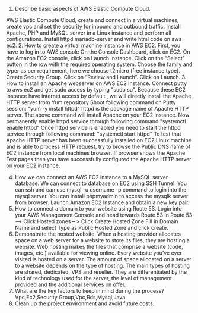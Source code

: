 1. Describe basic aspects of AWS Elastic Compute Cloud.

AWS Elastic Compute Cloud, create and connect in a virtual machines, create vpc and set the security for inbound and outbound traffic.
Install Apache, PHP and MySQL server in a Linux instance and perform all configurations.
Install httpd mariadb-server and write html code on aws ec2.
2. How to create a virtual machine instance in AWS EC2.
First, you have to log in to AWS console
On the Console Dashboard, click on EC2.
On the Amazon EC2 console, click on Launch Instance.
Click on the “Select” button in the row with the required operating system.
Choose the family and typer as per requirement, here we choose t2micro (free instance type).
Create Security Group.
Click on “Review and Launch”.
Click on Launch.
3. How to install an Apache webserver on AWS EC2 Instance.
Connect putty to aws ec2 and get sudo access by typing "sudo su".
Because these EC2 instance have internet access by default , we will directly install the Apache HTTP server from Yum repository 
Shoot following command on Putty session:
         "yum -y install httpd"
httpd is the package name of Apache HTTP server. The above command will install Apache on your EC2 instance.
Now permanently enable httpd service through following command 
         "systemctl enable httpd"
Once httpd service is enabled you need to start the httpd service through following command:
      "systemctl start httpd"
To test that Apache HTTP server has been successfully installed on EC2 Linux machine and is able to process HTTP request, try to browse the Public DNS name of EC2 instance from local machines browser.
If browser shows the Apache Test pages then you have successfully configured the Apache HTTP server on your EC2 instance.

4. How we can connect an AWS EC2 instance to a MySQL server database.
We can connect to database on EC2 using SSH Tunnel. You can ssh and can use mysql -u username -p command to login into the mysql server. You can install phpmyadmin to access the mysqlk server from browser. Launch Amazon EC2 Instance and obtain a new key pair.
5. How to connect a domain to your website using Route 53.
Login into your AWS Management Console and head towards Route 53
In Route 53 –> Click Hosted zones – > Click Create Hosted Zone
Fill in Domain Name and select Type as Public Hosted Zone and click create.
6. Demonstrate the hosted website.
When a hosting provider allocates space on a web server for a website to store its files, they are hosting a website. Web hosting makes the files that comprise a website (code, images, etc.) available for viewing online. Every website you’ve ever visited is hosted on a server.
The amount of space allocated on a server to a website depends on the type of hosting. The main types of hosting are shared, dedicated, VPS and reseller. They are differentiated by the kind of technology used for the server, the level of management provided and the additional services on offer.
7. What are the key factors to keep in mind during the process?
Vpc,Ec2,Security Group,Vpc,Rds,Mysql,Java
8. Clean up the project environment and avoid future costs.
